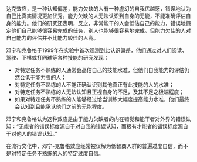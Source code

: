 达克效应，是一种认知偏差，能力欠缺的人有一种虚幻的自我优越感，错误地认为自己比真实情况更加优秀。能力欠缺的人无法认识到自身的无能，不能准确评估自身的能力。他们的研究还表明，反之，非常能干的人会低估自己的能力，错误地假定他们自己能够很容易完成的任务，别人也能够很容易地完成。但能力欠佳的人对自己能力的评估并不比能力较佳的人高。

邓宁和克鲁格于1999年在实验中首次观测到此认识偏差，他们通过对人们阅读、驾驶、下棋或打网球等各种技能的研究发现：
- 对特定任务不熟练的人通常会高估自己的技能水准，但他们自我能力的评估仍然会低于能力强的人；
- 对特定任务不熟练的人不能正确认识到其他真正有此技能的人的水准；
- 对特定任务不熟练的人无法认知且正视自身的不足，及其不足之极端程度；
- 如果对特定任务不熟练的人能够经过恰当训练大幅度提高能力水准，他们最终会认知到且能承认他们之前的无能程度。
  
邓宁和克鲁格认为这种效应是由于能力欠缺者的内在错觉和能干者对外界的错误认知：“无能者的错误标度源自于对自我的错误认知，而极有才能者的错误标度源自于对他人的错误认知。”

在流行文化中，邓宁-克鲁格效应经常被误解为低智商人群的普遍过度自信，而不是对特定任务不熟练的人的特定过度自信。
